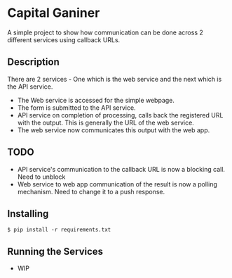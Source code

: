 # Capital Ganiner

A simple project to show how communication can be done across
2 different services using callback URLs.


## Description

There are 2 services - One which is the web service and the next which is the API service.

- The Web service is accessed for the simple webpage.
- The form is submitted to the API service.
- API service on completion of processing, calls back the registered URL with the output. This is generally the URL of the web service.
- The web service now communicates this output with the web app.

## TODO

- API service's communication to the callback URL is now a blocking call. Need to unblock
- Web service to web app communication of the result is now a polling mechanism. Need to change it to a push response.


## Installing

```
$ pip install -r requirements.txt
```

## Running the Services

- WIP

